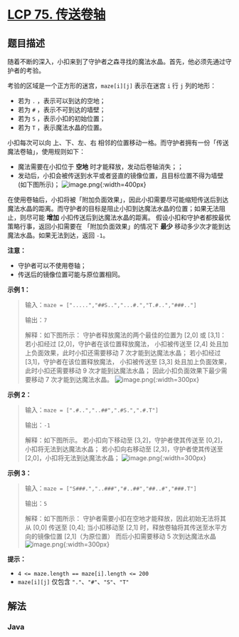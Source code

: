 # [LCP 75. 传送卷轴](https://leetcode.cn/problems/rdmXM7)

## 题目描述



随着不断的深入，小扣来到了守护者之森寻找的魔法水晶。首先，他必须先通过守护者的考验。

考验的区域是一个正方形的迷宫，`maze[i][j]` 表示在迷宫 `i` 行 `j` 列的地形：

-   若为 `.` ，表示可以到达的空地；
-   若为 `#` ，表示不可到达的墙壁；
-   若为 `S` ，表示小扣的初始位置；
-   若为 `T` ，表示魔法水晶的位置。

小扣每次可以向 上、下、左、右 相邻的位置移动一格。而守护者拥有一份「传送魔法卷轴」，使用规则如下：

-   魔法需要在小扣位于 **空地** 时才能释放，发动后卷轴消失；；
-   发动后，小扣会被传送到水平或者竖直的镜像位置，且目标位置不得为墙壁(如下图所示)；
    ![image.png](https://fastly.jsdelivr.net/gh/doocs/leetcode@main/lcp/LCP%2075.%20%E4%BC%A0%E9%80%81%E5%8D%B7%E8%BD%B4/images/1681789509-wTekFu-image.png){:width=400px}

在使用卷轴后，小扣将被「附加负面效果」，因此小扣需要尽可能缩短传送后到达魔法水晶的距离。而守护者的目标是阻止小扣到达魔法水晶的位置；如果无法阻止，则尽可能 **增加** 小扣传送后到达魔法水晶的距离。
假设小扣和守护者都按最优策略行事，返回小扣需要在 「附加负面效果」的情况下 **最少** 移动多少次才能到达魔法水晶。如果无法到达，返回 `-1`。

**注意：**

-   守护者可以不使用卷轴；
-   传送后的镜像位置可能与原位置相同。

**示例 1：**

> 输入：`maze = [".....","##S..","...#.","T.#..","###.."]`
>
> 输出：`7`
>
> 解释：如下图所示：
> 守护者释放魔法的两个最佳的位置为 [2,0] 或 [3,1]：
> 若小扣经过 [2,0]，守护者在该位置释放魔法，
> 小扣被传送至 [2,4] 处且加上负面效果，此时小扣还需要移动 7 次才能到达魔法水晶；
> 若小扣经过 [3,1]，守护者在该位置释放魔法，
> 小扣被传送至 [3,3] 处且加上负面效果，此时小扣还需要移动 9 次才能到达魔法水晶；
> 因此小扣负面效果下最少需要移动 7 次才能到达魔法水晶。
> ![image.png](https://fastly.jsdelivr.net/gh/doocs/leetcode@main/lcp/LCP%2075.%20%E4%BC%A0%E9%80%81%E5%8D%B7%E8%BD%B4/images/1681714676-gksEMT-image.png){:width=300px}

**示例 2：**

> 输入：`maze = [".#..","..##",".#S.",".#.T"]`
>
> 输出：`-1`
>
> 解释：如下图所示。
> 若小扣向下移动至 [3,2]，守护者使其传送至 [0,2]，小扣将无法到达魔法水晶；
> 若小扣向右移动至 [2,3]，守护者使其传送至 [2,0]，小扣将无法到达魔法水晶；
> ![image.png](https://fastly.jsdelivr.net/gh/doocs/leetcode@main/lcp/LCP%2075.%20%E4%BC%A0%E9%80%81%E5%8D%B7%E8%BD%B4/images/1681714693-LsxKAh-image.png){:width=300px}

**示例 3：**

> 输入：`maze = ["S###.","..###","#..##","##..#","###.T"]`
>
> 输出：`5`
>
> 解释：如下图所示：
> 守护者需要小扣在空地才能释放，因此初始无法将其从 [0,0] 传送至 [0,4];
> 当小扣移动至 [2,1] 时，释放卷轴将其传送至水平方向的镜像位置 [2,1]（为原位置）
> 而后小扣需要移动 5 次到达魔法水晶
> ![image.png](https://fastly.jsdelivr.net/gh/doocs/leetcode@main/lcp/LCP%2075.%20%E4%BC%A0%E9%80%81%E5%8D%B7%E8%BD%B4/images/1681800985-KrSdru-image.png){:width=300px}

**提示：**

-   `4 <= maze.length == maze[i].length <= 200`
-   `maze[i][j]` 仅包含 `"."`、`"#"`、`"S"`、`"T"`

## 解法

### **Java**

```java

```
